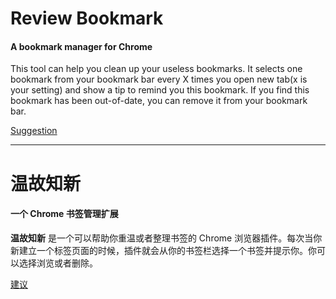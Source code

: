 # Review Bookmark

#### A bookmark manager for Chrome

This tool can help you clean up your useless bookmarks.
It selects one bookmark from your bookmark bar every X times you open new tab(x is your setting) and show a tip to remind you this bookmark.
If you find this bookmark has been out-of-date, you can remove it from your bookmark bar.

[Suggestion](https://creatorsdaily.com/9999e88d-0b00-46dc-8ff1-e1d311695324#comments)

---

# 温故知新

#### 一个 Chrome 书签管理扩展

**温故知新** 是一个可以帮助你重温或者整理书签的 Chrome 浏览器插件。每次当你新建立一个标签页面的时候，插件就会从你的书签栏选择一个书签并提示你。你可以选择浏览或者删除。

[建议](https://creatorsdaily.com/9999e88d-0b00-46dc-8ff1-e1d311695324#comments)
